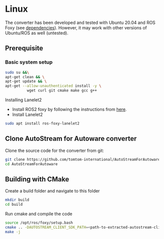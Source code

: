 # Linux

The converter has been developed and tested with Ubuntu 20.04 and ROS Foxy (see [dependencies](dependencies.md)). However, it may work with other versions of Ubuntu/ROS as well (untested). 

## Prerequisite
### Basic system setup
```bash
sudo su &&\
apt-get clean && \
apt-get update && \
apt-get --allow-unauthenticated install -y \
          wget curl git cmake make gcc g++
```
Installing Lanelet2
- Install ROS2 foxy by following the instructions from [here](https://docs.ros.org/en/foxy/Installation/Ubuntu-Install-Debians.html).
- Install Lanelet2
```bash
sudo apt install ros-foxy-lanelet2
```

## Clone AutoStream for Autoware converter
Clone the source code for the converter from git:
```bash
git clone https://github.com/tomtom-international/AutoStreamForAutoware.git
cd AutoStreamForAutoware
```

## Building with CMake
Create a build folder and navigate to this folder
```bash
mkdir build
cd build
```
Run cmake and compile the code
```bash
source /opt/ros/foxy/setup.bash
cmake .. -DAUTOSTREAM_CLIENT_SDK_PATH=<path-to-extracted-autostream-client-library>
make -j
```
